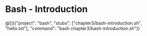 # Bash - Introduction

@[]({"project": "bash", "stubs": ["chapter3/bash-introduction.sh", "hello.txt"], "command": "bash chapter3/bash-introduction.sh"})
